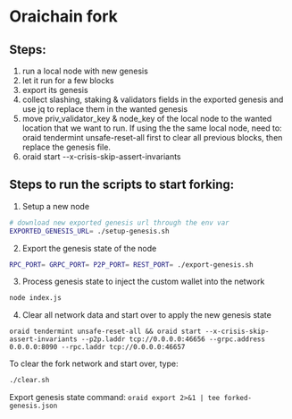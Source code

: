 # Oraichain fork

## Steps:

1. run a local node with new genesis
2. let it run for a few blocks
3. export its genesis
4. collect slashing, staking & validators fields in the exported genesis and use jq to replace them in the wanted genesis
5. move priv_validator_key & node_key of the local node to the wanted location that we want to run. If using the the same local node, need to: oraid tendermint unsafe-reset-all first to clear all previous blocks, then replace the genesis file.
6. oraid start --x-crisis-skip-assert-invariants

## Steps to run the scripts to start forking:

1. Setup a new node

```bash
# download new exported genesis url through the env var
EXPORTED_GENESIS_URL= ./setup-genesis.sh
```

2. Export the genesis state of the node

```bash
RPC_PORT= GRPC_PORT= P2P_PORT= REST_PORT= ./export-genesis.sh 
```

3. Process genesis state to inject the custom wallet into the network

```bash
node index.js
```

4. Clear all network data and start over to apply the new genesis state

```
oraid tendermint unsafe-reset-all && oraid start --x-crisis-skip-assert-invariants --p2p.laddr tcp://0.0.0.0:46656 --grpc.address 0.0.0.0:8090 --rpc.laddr tcp://0.0.0.0:46657
```

To clear the fork network and start over, type:

```bash
./clear.sh
```

Export genesis state command: ```oraid export 2>&1 | tee forked-genesis.json```